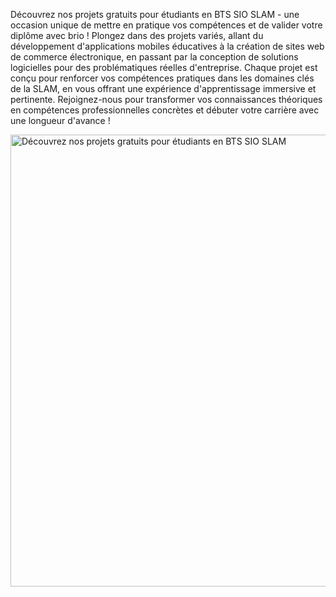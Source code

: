 <section class="py-6 md:py-16 px-4">
    <p class="text-gray-600 pt-8 xl:text-center text-md lg:text-lg max-w-4xl mx-auto">
        Découvrez nos projets gratuits pour étudiants en BTS SIO SLAM - une occasion unique de mettre en pratique vos compétences et de valider votre diplôme avec brio ! Plongez dans des projets variés, allant du développement d'applications mobiles éducatives à la création de sites web de commerce électronique, en passant par la conception de solutions logicielles pour des problématiques réelles d'entreprise. Chaque projet est conçu pour renforcer vos compétences pratiques dans les domaines clés de la SLAM, en vous offrant une expérience d'apprentissage immersive et pertinente. Rejoignez-nous pour transformer vos connaissances théoriques en compétences professionnelles concrètes et débuter votre carrière avec une longueur d'avance !
    </p>
</section>
<section class="py-6 md:py-16 px-4 flex flex-col items-center">
    <img class="h-[400px] md:h-[550px]" width="727" height="723" src="https://raw.githubusercontent.com/Microleadoff/content/master/images/Library-pana.svg" alt="Découvrez nos projets gratuits pour étudiants en BTS SIO SLAM">
</section>